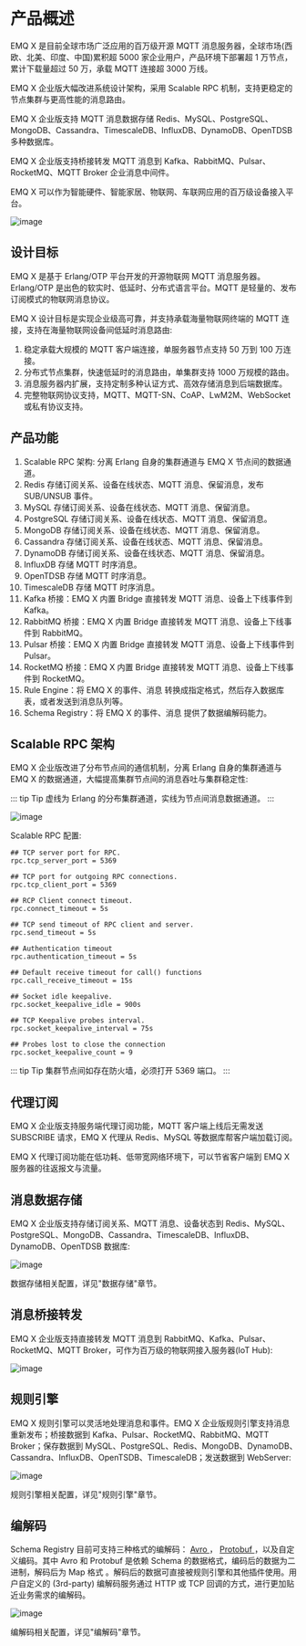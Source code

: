 # 产品概述

EMQ X 是目前全球市场广泛应用的百万级开源 MQTT 消息服务器，全球市场(西欧、北美、印度、中国)累积超 5000 家企业用户，产品环境下部署超 1 万节点，累计下载量超过 50 万，承载 MQTT 连接超 3000 万线。

EMQ X 企业版大幅改进系统设计架构，采用 Scalable RPC 机制，支持更稳定的节点集群与更高性能的消息路由。

EMQ X 企业版支持 MQTT 消息数据存储 Redis、MySQL、PostgreSQL、MongoDB、Cassandra、TimescaleDB、InfluxDB、DynamoDB、OpenTDSB 多种数据库。

EMQ X 企业版支持桥接转发 MQTT 消息到 Kafka、RabbitMQ、Pulsar、RocketMQ、MQTT Broker 企业消息中间件。

EMQ X 可以作为智能硬件、智能家居、物联网、车联网应用的百万级设备接入平台。

![image](./_static/images/ee.png)

## 设计目标

EMQ X 是基于 Erlang/OTP 平台开发的开源物联网 MQTT 消息服务器。Erlang/OTP 是出色的软实时、低延时、分布式语言平台。MQTT 是轻量的、发布订阅模式的物联网消息协议。

EMQ X 设计目标是实现企业级高可靠，并支持承载海量物联网终端的 MQTT 连接，支持在海量物联网设备间低延时消息路由:

1. 稳定承载大规模的 MQTT 客户端连接，单服务器节点支持 50 万到 100 万连接。
2. 分布式节点集群，快速低延时的消息路由，单集群支持 1000 万规模的路由。
3. 消息服务器内扩展，支持定制多种认证方式、高效存储消息到后端数据库。
4. 完整物联网协议支持，MQTT、MQTT-SN、CoAP、LwM2M、WebSocket 或私有协议支持。

## 产品功能

1. Scalable RPC 架构: 分离 Erlang 自身的集群通道与 EMQ X 节点间的数据通道。
2. Redis 存储订阅关系、设备在线状态、MQTT 消息、保留消息，发布 SUB/UNSUB 事件。
3. MySQL 存储订阅关系、设备在线状态、MQTT 消息、保留消息。
4. PostgreSQL 存储订阅关系、设备在线状态、MQTT 消息、保留消息。
5. MongoDB 存储订阅关系、设备在线状态、MQTT 消息、保留消息。
6. Cassandra 存储订阅关系、设备在线状态、MQTT 消息、保留消息。
7. DynamoDB 存储订阅关系、设备在线状态、MQTT 消息、保留消息。
8. InfluxDB 存储 MQTT 时序消息。
9. OpenTDSB 存储 MQTT 时序消息。
10. TimescaleDB 存储 MQTT 时序消息。
11. Kafka 桥接：EMQ X 内置 Bridge 直接转发 MQTT 消息、设备上下线事件到 Kafka。
12. RabbitMQ 桥接：EMQ X 内置 Bridge 直接转发 MQTT 消息、设备上下线事件到 RabbitMQ。
13. Pulsar 桥接：EMQ X 内置 Bridge 直接转发 MQTT 消息、设备上下线事件到 Pulsar。
14. RocketMQ 桥接：EMQ X 内置 Bridge 直接转发 MQTT 消息、设备上下线事件到 RocketMQ。
15. Rule Engine：将 EMQ X 的事件、消息 转换成指定格式，然后存入数据库表，或者发送到消息队列等。
16. Schema Registry：将 EMQ X 的事件、消息 提供了数据编解码能力。

## Scalable RPC 架构

EMQ X 企业版改进了分布节点间的通信机制，分离 Erlang 自身的集群通道与 EMQ X 的数据通道，大幅提高集群节点间的消息吞吐与集群稳定性:

::: tip Tip
虚线为 Erlang 的分布集群通道，实线为节点间消息数据通道。
:::

![image](./_static/images/scalable_rpc.png)

Scalable RPC 配置:

    ## TCP server port for RPC.
    rpc.tcp_server_port = 5369

    ## TCP port for outgoing RPC connections.
    rpc.tcp_client_port = 5369

    ## RCP Client connect timeout.
    rpc.connect_timeout = 5s

    ## TCP send timeout of RPC client and server.
    rpc.send_timeout = 5s

    ## Authentication timeout
    rpc.authentication_timeout = 5s

    ## Default receive timeout for call() functions
    rpc.call_receive_timeout = 15s

    ## Socket idle keepalive.
    rpc.socket_keepalive_idle = 900s

    ## TCP Keepalive probes interval.
    rpc.socket_keepalive_interval = 75s

    ## Probes lost to close the connection
    rpc.socket_keepalive_count = 9

::: tip Tip
集群节点间如存在防火墙，必须打开 5369 端口。
:::

## 代理订阅

EMQ X 企业版支持服务端代理订阅功能，MQTT 客户端上线后无需发送 SUBSCRIBE 请求，EMQ X 代理从 Redis、MySQL 等数据库帮客户端加载订阅。

EMQ X 代理订阅功能在低功耗、低带宽网络环境下，可以节省客户端到 EMQ X 服务器的往返报文与流量。

## 消息数据存储

EMQ X 企业版支持存储订阅关系、MQTT 消息、设备状态到 Redis、MySQL、PostgreSQL、MongoDB、Cassandra、TimescaleDB、InfluxDB、DynamoDB、OpenTDSB 数据库:

![image](./_static/images/overview_4.png)

数据存储相关配置，详见"数据存储"章节。

## 消息桥接转发

EMQ X 企业版支持直接转发 MQTT 消息到 RabbitMQ、Kafka、Pulsar、RocketMQ、MQTT Broker，可作为百万级的物联网接入服务器(IoT Hub):

![image](./_static/images/overview_5.png)

## 规则引擎

EMQ X 规则引擎可以灵活地处理消息和事件。EMQ X 企业版规则引擎支持消息重新发布；桥接数据到 Kafka、Pulsar、RocketMQ、RabbitMQ、MQTT Broker；保存数据到 MySQL、PostgreSQL、Redis、MongoDB、DynamoDB、Cassandra、InfluxDB、OpenTSDB、TimescaleDB；发送数据到 WebServer:

![image](./_static/images/overview_6.png)

规则引擎相关配置，详见"规则引擎"章节。

## 编解码

Schema Registry 目前可支持三种格式的编解码： [ Avro ](https://avro.apache.org) ， [ Protobuf ](https://developers.google.com/protocol-buffers/) ，以及自定义编码。其中 Avro 和 Protobuf 是依赖 Schema 的数据格式，编码后的数据为二进制，解码后为 Map 格式 。解码后的数据可直接被规则引擎和其他插件使用。用户自定义的 (3rd-party) 编解码服务通过 HTTP 或 TCP 回调的方式，进行更加贴近业务需求的编解码。

![image](./_static/images/overview_7.png)

编解码相关配置，详见"编解码"章节。
